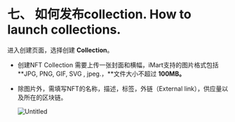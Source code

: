 # 七、 如何发布collection.  How to launch collections.

进入创建页面，选择创建 **Collection**。

* 创建NFT Collection 需要上传一张封面和横幅，iMart支持的图片格式包括\*\*JPG, PNG, GIF, SVG , jpeg.，\*\*文件大小不超过 **100MB。**
*   除图片外，需填写NFT的名称，描述，标签，外链（External link），供应量以及所在的区块链。

    ![Untitled](https://s3-us-west-2.amazonaws.com/secure.notion-static.com/b195804e-bd6f-4c16-99c3-b8db6dd94958/Untitled.png)
